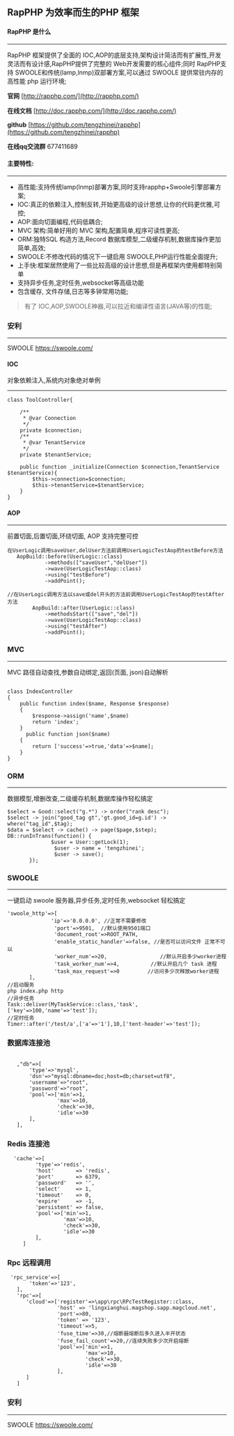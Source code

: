 ## RapPHP  为效率而生的PHP 框架


#### RapPHP 是什么

* * * * *


RapPHP 框架提供了全面的 IOC,AOP的底层支持,架构设计简洁而有扩展性,开发灵活而有设计感,RapPHP提供了完整的 Web开发需要的核心组件;同时 RapPHP支持 SWOOLE和传统(lamp,lnmp)双部署方案,可以通过 SWOOLE 提供常驻内存的高性能 php 运行环境;

**官网** [http://rapphp.com/](http://rapphp.com/)

**在线文档** [http://doc.rapphp.com/](http://doc.rapphp.com/)

**github** [https://github.com/tengzhinei/rapphp](https://github.com/tengzhinei/rapphp)

**在线qq交流群** 677411689

#### 主要特性:

* * * * *
* 高性能:支持传统lamp(lnmp)部署方案,同时支持rapphp+Swoole引擎部署方案;
* IOC:真正的依赖注入,控制反转,开始更高级的设计思想,让你的代码更优雅,可控;
* AOP:面向切面编程,代码低耦合;
* MVC 架构:简单好用的 MVC 架构,配置简单,程序可读性更高;
* ORM:独特SQL 构造方法,Record 数据库模型,二级缓存机制,数据库操作更加简单,高效;
* SWOOLE:不修改代码的情况下一键启用 SWOOLE,PHP运行性能全面提升;
* 上手快:框架居然使用了一些比较高级的设计思想,但是再框架内使用都特别简单
* 支持异步任务,定时任务,websocket等高级功能
* 包含缓存, 文件存储,日志等多钟常用功能;


> 有了 IOC,AOP,SWOOLE神器,可以拉近和编译性语言(JAVA等)的性能;



### 安利
* * * * *
SWOOLE https://swoole.com/




#### IOC

对象依赖注入,系统内对象绝对单例
* * * * *
~~~
class ToolController{

    /**
     * @var Connection
     */
    private $connection;
    /**
     * @var TenantService
     */
    private $tenantService;

    public function _initialize(Connection $connection,TenantService $tenantService){
        $this->connection=$connection;
        $this->tenantService=$tenantService;
    }
}
~~~

#### AOP
* * * * *
前置切面,后置切面,环绕切面, AOP 支持完整可控
~~~
在UserLogic调用saveUser,delUser方法前调用UserLogicTestAop的testBefore方法
   AopBuild::before(UserLogic::class)
            ->methods(["saveUser","delUser"])
            ->wave(UserLogicTestAop::class)
            ->using("testBefore")
            ->addPoint();

//在UserLogic调用方法以save或del开头的方法前调用UserLogicTestAop的testAfter方法
        AopBuild::after(UserLogic::class)
            ->methodsStart(["save","del"])
            ->wave(UserLogicTestAop::class)
            ->using("testAfter")
            ->addPoint();
~~~

### MVC
* * * * *
MVC 路径自动查找,参数自动绑定,返回(页面, json)自动解析

~~~

class IndexController 
{
    public function index($name, Response $response)
    {	
    	$response->assign('name',$name)
        return 'index';
    }
      public function json($name)
    {
        return ['success'=>true,'data'=>$name];
    }
}
~~~

### ORM
* * * * *
数据模型,增删改查,二级缓存机制,数据库操作轻松搞定
 ~~~
 $select = Good::select("g.*") -> order("rank desc");
 $select -> join("good_tag gt",'gt.good_id=g.id') -> where("tag_id",$tag);
 $data = $select -> cache() -> page($page,$step);
DB::runInTrans(function() {
               $user = User::getLock(1);
          		$user -> name = 'tengzhinei';
          		$user -> save();
        });
~~~ 
### SWOOLE
* * * * *
一键启动 swoole 服务器,异步任务,定时任务,websocket 轻松搞定
 ~~~
 'swoole_http'=>[
               'ip'=>'0.0.0.0', //正常不需要修改
                'port'=>9501,  //默认使用9501端口
                'document_root'=>ROOT_PATH, 
                'enable_static_handler'=>false, //是否可以访问文件 正常不可以
                'worker_num'=>20,				  //默认开启多少worker进程
                'task_worker_num'=>4,          //默认开启几个 task 进程
                'task_max_request'=>0		  //访问多少次释放worker进程
        ],
//启动服务   
php index.php http    
//异步任务
Task::deliver(MyTaskService::class,'task',['key'=>100,'name'=>'test']);
//定时任务
Timer::after('/test/a',['a'=>'1'],10,['tent-header'=>'test']);
  ~~~
  
   
### 数据库连接池
 ~~~

    ,"db"=>[
        'type'=>'mysql',
        'dsn'=>"mysql:dbname=doc;host=db;charset=utf8",
        'username'=>"root",
        'password'=>"root",
        'pool'=>['min'=>1,
                 'max'=>10,
                 'check'=>30,
                 'idle'=>30
        ],
    ],
 ~~~
### Redis 连接池
 ~~~
   'cache'=>[
          'type'=>'redis',
          'host'       => 'redis',
          'port'       => 6379,
          'password'   => '',
          'select'     => 1,
          'timeout'    => 0,
          'expire'     => -1,
          'persistent' => false,
          'pool'=>['min'=>1,
                   'max'=>10,
                   'check'=>30,
                   'idle'=>30
          ],
      ]
 ~~~
### Rpc 远程调用

 ~~~ 
  'rpc_service'=>[
        'token'=>'123',
    ],
    'rpc'=>[
       'cloud'=>['register'=>\app\rpc\RPcTestRegister::class,
                 'host' => 'lingxianghui.magshop.sapp.magcloud.net',
                 'port'=>80,
                 'token' => '123',
                 'timeout'=>5,
                 'fuse_time'=>30,//熔断器熔断后多久进入半开状态
                 'fuse_fail_count'=>20,//连续失败多少次开启熔断
                 'pool'=>['min'=>1,
                          'max'=>10,
                          'check'=>30,
                          'idle'=>30
                 ],
       ]
    ]
  ~~~
 
### 安利
* * * * *
SWOOLE https://swoole.com/


